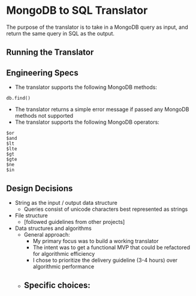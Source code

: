 # MongoDB to SQL Translator
The purpose of the translator is to take in a MongoDB query as input, and return the same query in SQL as the output.

## Running the Translator


## Engineering Specs
- The translator supports the following MongoDB methods:
```
db.find()
```
- The translator returns a simple error message if passed any MongoDB methods not supported
- The translator supports the following MongoDB operators:
```
$or
$and
$lt
$lte
$gt
$gte
$ne
$in
```

## Design Decisions
- String as the input / output data structure
  - Queries consist of unicode characters best represented as strings
- File structure
  - [followed guidelines from other projects]
- Data structures and algorithms
  - General approach:
    - My primary focus was to build a working translator
    - The intent was to get a functional MVP that could be refactored for algorithmic efficiency
    - I chose to prioritize the delivery guideline (3-4 hours) over algorithmic performance
  - Specific choices:
    - 

